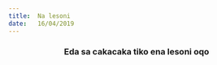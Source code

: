 ```yaml
---
title:  Na lesoni
date:   16/04/2019
---
```


### <center>Eda sa cakacaka tiko ena lesoni oqo</center>
